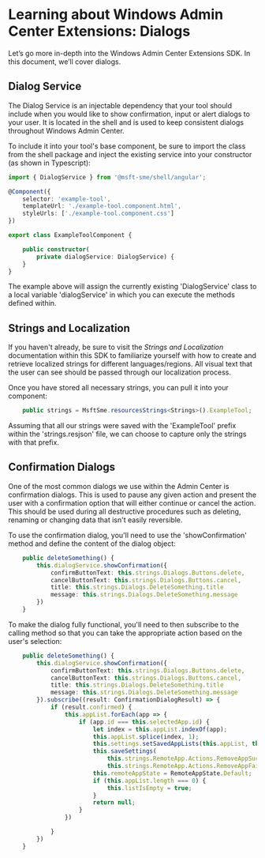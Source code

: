 # Learning about Windows Admin Center Extensions: Dialogs
Let’s go more in-depth into the Windows Admin Center Extensions SDK. In this document, we’ll cover dialogs.

## Dialog Service
The Dialog Service is an injectable dependency that your tool should include when you would like to show confirmation, input or alert dialogs to your user. It is located in the shell and is used to keep consistent dialogs throughout Windows Admin Center.

To include it into your tool's base component, be sure to import the class from the shell package and inject the existing service into your constructor (as shown in Typescript):

```ts
import { DialogService } from '@msft-sme/shell/angular';

@Component({
    selector: 'example-tool',
    templateUrl: './example-tool.component.html',
    styleUrls: ['./example-tool.component.css']
})

export class ExampleToolComponent {

    public constructor(
        private dialogService: DialogService) { 
    }
}
```

The example above will assign the currently existing 'DialogService' class to a local variable 'dialogService' in which you can execute the methods defined within.

## Strings and Localization
If you haven't already, be sure to visit the *Strings and Localization* documentation within this SDK to familiarize yourself with how to create and retrieve localized strings for different languages/regions. All visual text that the user can see should be passed through our localization process.

Once you have stored all necessary strings, you can pull it into your component:

```ts
    public strings = MsftSme.resourcesStrings<Strings>().ExampleTool;
```

Assuming that all our strings were saved with the 'ExampleTool' prefix within the 'strings.resjson' file, we can choose to capture only the strings with that prefix.

## Confirmation Dialogs
One of the most common dialogs we use within the Admin Center is confirmation dialogs. This is used to pause any given action and present the user with a confirmation option that will either continue or cancel the action. This should be used during all destructive procedures such as deleting, renaming or changing data that isn't easily reversible.

To use the confirmation dialog, you'll need to use the 'showConfirmation' method and define the content of the dialog object:

```ts
    public deleteSomething() {
        this.dialogService.showConfirmation({
            confirmButtonText: this.strings.Dialogs.Buttons.delete,
            cancelButtonText: this.strings.Dialogs.Buttons.cancel,
            title: this.strings.Dialogs.DeleteSomething.title
            message: this.strings.Dialogs.DeleteSomething.message
        })
    }
```

To make the dialog fully functional, you'll need to then subscribe to the calling method so that you can take the appropriate action based on the user's selection:

```ts
    public deleteSomething() {
        this.dialogService.showConfirmation({
            confirmButtonText: this.strings.Dialogs.Buttons.delete,
            cancelButtonText: this.strings.Dialogs.Buttons.cancel,
            title: this.strings.Dialogs.DeleteSomething.title
            message: this.strings.Dialogs.DeleteSomething.message
        }).subscribe((result: ConfirmationDialogResult) => {
            if (result.confirmed) {
                this.appList.forEach(app => {
                    if (app.id === this.selectedApp.id) {
                        let index = this.appList.indexOf(app);
                        this.appList.splice(index, 1);
                        this.settings.setSavedAppLists(this.appList, this.currentNode);
                        this.saveSettings(
                            this.strings.RemoteApp.Actions.RemoveAppSuccess.format(app.displayName),
                            this.strings.RemoteApp.Actions.RemoveAppFail);
                        this.remoteAppState = RemoteAppState.Default;
                        if (this.appList.length === 0) {
                            this.listIsEmpty = true;
                        }
                        return null;
                    }
                })

            }
        })
    }
```